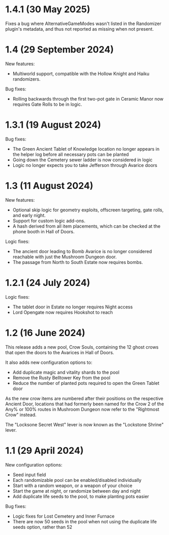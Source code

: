 # 1.4.1 (30 May 2025)

Fixes a bug where AlternativeGameModes wasn't listed in the Randomizer plugin's
metadata, and thus not reported as missing when not present.

# 1.4 (29 September 2024)

New features:

- Multiworld support, compatible with the Hollow Knight and Haiku randomizers.

Bug fixes:

- Rolling backwards through the first two-pot gate in Ceramic Manor now requires
  Gate Rolls to be in logic.

# 1.3.1 (19 August 2024)

Bug fixes:

- The Green Ancient Tablet of Knowledge location no longer appears in the helper log
  before all necessary pots can be planted
- Going down the Cemetery sewer ladder is now considered in logic
- Logic no longer expects you to take Jefferson through Avarice doors

# 1.3 (11 August 2024)

New features:

- Optional skip logic for geometry exploits,
  offscreen targeting, gate rolls, and early night.
- Support for custom logic add-ons.
- A hash derived from all item placements, which
  can be checked at the phone booth in Hall of Doors.

Logic fixes:

- The ancient door leading to Bomb Avarice is no longer considered reachable
  with just the Mushroom Dungeon door.
- The passage from North to South Estate now requires bombs.

# 1.2.1 (24 July 2024)

Logic fixes:
- The tablet door in Estate no longer requires Night access
- Lord Opengate now requires Hookshot to reach

# 1.2 (16 June 2024)

This release adds a new pool, Crow Souls, containing the 12 ghost crows
that open the doors to the Avarices in Hall of Doors.

It also adds new configuration options to:

- Add duplicate magic and vitality shards to the pool
- Remove the Rusty Belltower Key from the pool
- Reduce the number of planted pots required to open the Green Tablet door

As the new crow items are numbered after their positions on the respective
Ancient Door, locations that had formerly been named for the Crow 2 of the
Any% or 100% routes in Mushroom Dungeon now refer to the "Rightmost Crow" instead.

The "Locksone Secret West" lever is now known as the "Lockstone Shrine" lever.

# 1.1 (29 April 2024)

New configuration options:

- Seed input field
- Each randomizable pool can be enabled/disabled individually
- Start with a random weapon, or a weapon of your choice
- Start the game at night, or randomize between day and night
- Add duplicate life seeds to the pool, to make planting pots easier

Bug fixes:

- Logic fixes for Lost Cemetery and Inner Furnace
- There are now 50 seeds in the pool when not using the duplicate life seeds option, rather than 52
